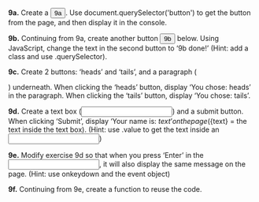 **9a.** Create a <button>9a</button>. Use document.querySelector('button') to get the button from the page, and then display it in the console.

**9b.** Continuing from 9a, create another button <button>9b</button> below. Using JavaScript, change the text in the second button to ‘9b done!’ (Hint: add a class and use .querySelector).

**9c.** Create 2 buttons: ‘heads’ and ‘tails’, and a paragraph (<p></p>) underneath.
        When clicking the ‘heads’ button, display ‘You chose: heads’ in the paragraph.
        When clicking the ‘tails’ button, display ‘You chose: tails’.

**9d.** Create a text box (<input>) and a submit button.
        When clicking ‘Submit’, display ‘Your name is: ${text}’ on the page
        (${text} = the text inside the text box).
        (Hint: use .value to get the text inside an <input>)

**9e.** Modify exercise 9d so that when you press ‘Enter’ in the <input>, it will also display the same message on the page.
        (Hint: use onkeydown and the event object)

**9f.** Continuing from 9e, create a function to reuse the code.
